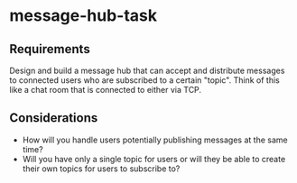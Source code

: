 # message-hub-task

## Requirements

Design and build a message hub that can accept and distribute messages to connected users who are subscribed to a certain "topic".
Think of this like a chat room that is connected to either via TCP.

## Considerations

- How will you handle users potentially publishing messages at the same time?
- Will you have only a single topic for users or will they be able to create their own topics for users to subscribe to?
